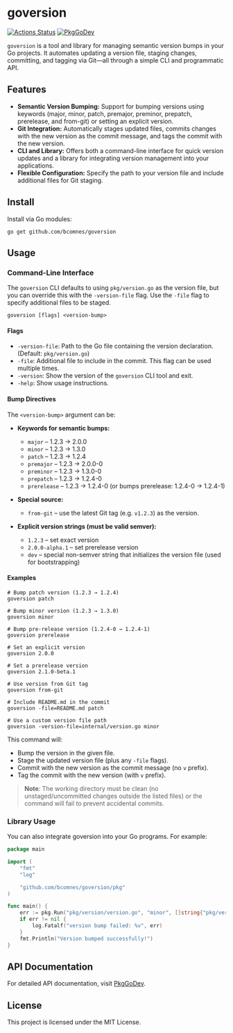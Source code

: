 # goversion
[![Actions Status][action-img]][action-url]
[![PkgGoDev][pkg-go-dev-img]][pkg-go-dev-url]

[action-img]: https://github.com/bcomnes/goversion/actions/workflows/test.yml/badge.svg
[action-url]: https://github.com/bcomnes/goversion/actions/workflows/test.yml
[pkg-go-dev-img]: https://pkg.go.dev/badge/github.com/bcomnes/goversion
[pkg-go-dev-url]: https://pkg.go.dev/github.com/bcomnes/goversion

`goversion` is a tool and library for managing semantic version bumps in your Go projects. It automates updating a version file, staging changes, committing, and tagging via Git—all through a simple CLI and programmatic API.

## Features

- **Semantic Version Bumping:** Support for bumping versions using keywords (major, minor, patch, premajor, preminor, prepatch, prerelease, and from-git) or setting an explicit version.
- **Git Integration:** Automatically stages updated files, commits changes with the new version as the commit message, and tags the commit with the new version.
- **CLI and Library:** Offers both a command-line interface for quick version updates and a library for integrating version management into your applications.
- **Flexible Configuration:** Specify the path to your version file and include additional files for Git staging.

## Install

Install via Go modules:

```console
go get github.com/bcomnes/goversion
```

## Usage

### Command-Line Interface

The `goversion` CLI defaults to using `pkg/version.go` as the version file, but you can override this with the `-version-file` flag. Use the `-file` flag to specify additional files to be staged.

```
goversion [flags] <version-bump>
```

#### Flags

- `-version-file`: Path to the Go file containing the version declaration. (Default: `pkg/version.go`)
- `-file`: Additional file to include in the commit. This flag can be used multiple times.
- `-version`: Show the version of the `goversion` CLI tool and exit.
- `-help`: Show usage instructions.

#### Bump Directives

The `<version-bump>` argument can be:

- **Keywords for semantic bumps:**
  - `major` – 1.2.3 → 2.0.0
  - `minor` – 1.2.3 → 1.3.0
  - `patch` – 1.2.3 → 1.2.4
  - `premajor` – 1.2.3 → 2.0.0-0
  - `preminor` – 1.2.3 → 1.3.0-0
  - `prepatch` – 1.2.3 → 1.2.4-0
  - `prerelease` – 1.2.3 → 1.2.4-0 (or bumps prerelease: 1.2.4-0 → 1.2.4-1)

- **Special source:**
  - `from-git` – use the latest Git tag (e.g. `v1.2.3`) as the version.

- **Explicit version strings (must be valid semver):**
  - `1.2.3` – set exact version
  - `2.0.0-alpha.1` – set prerelease version
  - `dev` – special non-semver string that initializes the version file (used for bootstrapping)

#### Examples

```console
# Bump patch version (1.2.3 → 1.2.4)
goversion patch

# Bump minor version (1.2.3 → 1.3.0)
goversion minor

# Bump pre-release version (1.2.4-0 → 1.2.4-1)
goversion prerelease

# Set an explicit version
goversion 2.0.0

# Set a prerelease version
goversion 2.1.0-beta.1

# Use version from Git tag
goversion from-git

# Include README.md in the commit
goversion -file=README.md patch

# Use a custom version file path
goversion -version-file=internal/version.go minor
```

This command will:
- Bump the version in the given file.
- Stage the updated version file (plus any `-file` flags).
- Commit with the new version as the commit message (no `v` prefix).
- Tag the commit with the new version (with `v` prefix).

> **Note**: The working directory must be clean (no unstaged/uncommitted changes outside the listed files) or the command will fail to prevent accidental commits.

### Library Usage

You can also integrate goversion into your Go programs. For example:

```go
package main

import (
	"fmt"
	"log"

	"github.com/bcomnes/goversion/pkg"
)

func main() {
	err := pkg.Run("pkg/version/version.go", "minor", []string{"pkg/version/version.go"})
	if err != nil {
		log.Fatalf("version bump failed: %v", err)
	}
	fmt.Println("Version bumped successfully!")
}
```

## API Documentation

For detailed API documentation, visit [PkgGoDev][pkg-go-dev-url].

## License

This project is licensed under the MIT License.
